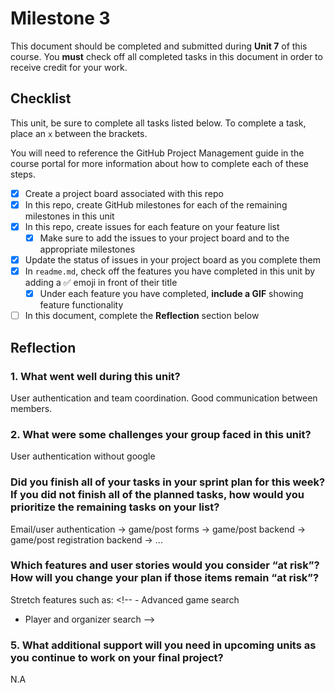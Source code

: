 # Milestone 3

This document should be completed and submitted during **Unit 7** of this course. You **must** check off all completed tasks in this document in order to receive credit for your work.

## Checklist

This unit, be sure to complete all tasks listed below. To complete a task, place an `x` between the brackets.

You will need to reference the GitHub Project Management guide in the course portal for more information about how to complete each of these steps.

- [X] Create a project board associated with this repo
- [X] In this repo, create GitHub milestones for each of the remaining milestones in this unit
- [X] In this repo, create issues for each feature on your feature list
  - [X] Make sure to add the issues to your project board and to the appropriate milestones
- [X] Update the status of issues in your project board as you complete them
- [X] In `readme.md`, check off the features you have completed in this unit by adding a ✅ emoji in front of their title
  - [X] Under each feature you have completed, **include a GIF** showing feature functionality
- [ ] In this document, complete the **Reflection** section below

## Reflection

### 1. What went well during this unit?

User authentication and team coordination. Good communication between members.

### 2. What were some challenges your group faced in this unit?

User authentication without google

### Did you finish all of your tasks in your sprint plan for this week? If you did not finish all of the planned tasks, how would you prioritize the remaining tasks on your list?

Email/user authentication -> game/post forms -> game/post backend -> game/post registration backend -> ...

### Which features and user stories would you consider “at risk”? How will you change your plan if those items remain “at risk”?

Stretch features such as:   <!-- - Advanced game search
  - Player and organizer search -->

### 5. What additional support will you need in upcoming units as you continue to work on your final project?

N.A
